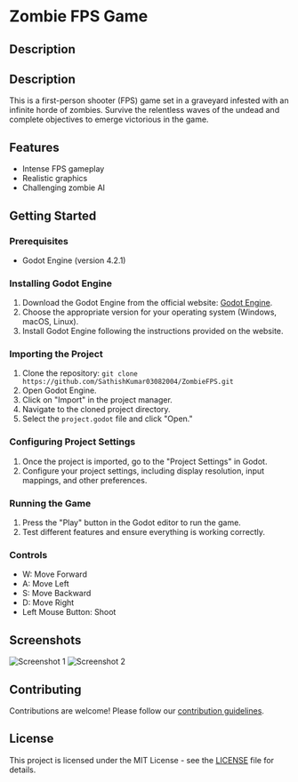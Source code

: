 # Zombie FPS Game

## Description

## Description

This is a first-person shooter (FPS) game set in a graveyard infested with an infinite horde of zombies. Survive the relentless waves of the undead and complete objectives to emerge victorious in the game.

## Features

- Intense FPS gameplay
- Realistic graphics
- Challenging zombie AI

## Getting Started

### Prerequisites

- Godot Engine (version 4.2.1)

### Installing Godot Engine

1. Download the Godot Engine from the official website: [Godot Engine](https://godotengine.org/download).
2. Choose the appropriate version for your operating system (Windows, macOS, Linux).
3. Install Godot Engine following the instructions provided on the website.

### Importing the Project

1. Clone the repository: `git clone https://github.com/SathishKumar03082004/ZombieFPS.git`
2. Open Godot Engine.
3. Click on "Import" in the project manager.
4. Navigate to the cloned project directory.
5. Select the `project.godot` file and click "Open."

### Configuring Project Settings

1. Once the project is imported, go to the "Project Settings" in Godot.
2. Configure your project settings, including display resolution, input mappings, and other preferences.

### Running the Game

1. Press the "Play" button in the Godot editor to run the game.
2. Test different features and ensure everything is working correctly.

### Controls

- W: Move Forward
- A: Move Left
- S: Move Backward
- D: Move Right
- Left Mouse Button: Shoot

## Screenshots

![Screenshot 1](/screenshots/screenshot1.png)
![Screenshot 2](/screenshots/screenshot2.png)

## Contributing

Contributions are welcome! Please follow our [contribution guidelines](CONTRIBUTING.md).

## License

This project is licensed under the MIT License - see the [LICENSE](LICENSE) file for details.

